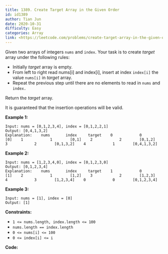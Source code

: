 ```yaml
---
title: 1389. Create Target Array in the Given Order
id: id1389
author: Tian Jun
date: 2020-10-31
difficulty: Easy
categories: Array
link: <https://leetcode.com/problems/create-target-array-in-the-given-order/description/>
---
```


Given two arrays of integers `nums` and `index`. Your task is to create
_target_ array under the following rules:

  * Initially _target_ array is empty.
  * From left to right read nums[i] and index[i], insert at index `index[i]` the value `nums[i]` in  _target_ array.
  * Repeat the previous step until there are no elements to read in `nums` and `index.`

Return the _target_ array.

It is guaranteed that the insertion operations will be valid.



**Example 1:**
            
	Input: nums = [0,1,2,3,4], index = [0,1,2,2,1]    
	Output: [0,4,1,3,2]    
	Explanation:    nums       index     target    0            0        [0]    1            1        [0,1]    2            2        [0,1,2]    3            2        [0,1,3,2]    4            1        [0,4,1,3,2]    

**Example 2:**
            
	Input: nums = [1,2,3,4,0], index = [0,1,2,3,0]    
	Output: [0,1,2,3,4]    
	Explanation:    nums       index     target    1            0        [1]    2            1        [1,2]    3            2        [1,2,3]    4            3        [1,2,3,4]    0            0        [0,1,2,3,4]    

**Example 3:**
            
	Input: nums = [1], index = [0]    
	Output: [1]    



**Constraints:**

  * `1 <= nums.length, index.length <= 100`
  * `nums.length == index.length`
  * `0 <= nums[i] <= 100`
  * `0 <= index[i] <= i`


**Code:**
